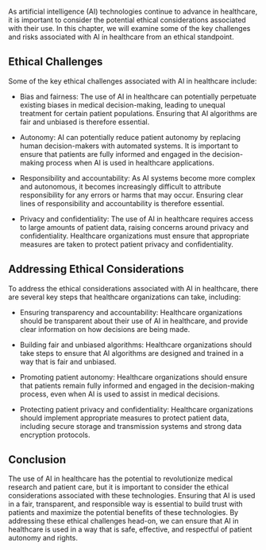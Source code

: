 
As artificial intelligence (AI) technologies continue to advance in healthcare, it is important to consider the potential ethical considerations associated with their use. In this chapter, we will examine some of the key challenges and risks associated with AI in healthcare from an ethical standpoint.

Ethical Challenges
------------------

Some of the key ethical challenges associated with AI in healthcare include:

* Bias and fairness: The use of AI in healthcare can potentially perpetuate existing biases in medical decision-making, leading to unequal treatment for certain patient populations. Ensuring that AI algorithms are fair and unbiased is therefore essential.

* Autonomy: AI can potentially reduce patient autonomy by replacing human decision-makers with automated systems. It is important to ensure that patients are fully informed and engaged in the decision-making process when AI is used in healthcare applications.

* Responsibility and accountability: As AI systems become more complex and autonomous, it becomes increasingly difficult to attribute responsibility for any errors or harms that may occur. Ensuring clear lines of responsibility and accountability is therefore essential.

* Privacy and confidentiality: The use of AI in healthcare requires access to large amounts of patient data, raising concerns around privacy and confidentiality. Healthcare organizations must ensure that appropriate measures are taken to protect patient privacy and confidentiality.

Addressing Ethical Considerations
---------------------------------

To address the ethical considerations associated with AI in healthcare, there are several key steps that healthcare organizations can take, including:

* Ensuring transparency and accountability: Healthcare organizations should be transparent about their use of AI in healthcare, and provide clear information on how decisions are being made.

* Building fair and unbiased algorithms: Healthcare organizations should take steps to ensure that AI algorithms are designed and trained in a way that is fair and unbiased.

* Promoting patient autonomy: Healthcare organizations should ensure that patients remain fully informed and engaged in the decision-making process, even when AI is used to assist in medical decisions.

* Protecting patient privacy and confidentiality: Healthcare organizations should implement appropriate measures to protect patient data, including secure storage and transmission systems and strong data encryption protocols.

Conclusion
----------

The use of AI in healthcare has the potential to revolutionize medical research and patient care, but it is important to consider the ethical considerations associated with these technologies. Ensuring that AI is used in a fair, transparent, and responsible way is essential to build trust with patients and maximize the potential benefits of these technologies. By addressing these ethical challenges head-on, we can ensure that AI in healthcare is used in a way that is safe, effective, and respectful of patient autonomy and rights.
